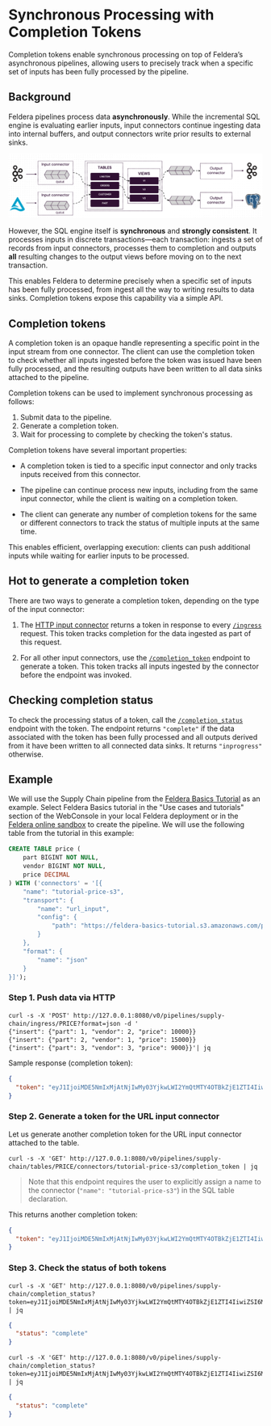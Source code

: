 # Synchronous Processing with Completion Tokens

Completion tokens enable synchronous processing on top of Feldera’s asynchronous pipelines, allowing
users to precisely track when a specific set of inputs has been fully processed by the pipeline.

## Background

Feldera pipelines process data **asynchronously**. While the incremental SQL engine is evaluating
earlier inputs, input connectors continue ingesting data into internal buffers, and output connectors
write prior results to external sinks.

![Architecture of a Feldera Pipeline](../pipelines/pipeline_architecture.png)

However, the SQL engine itself is **synchronous** and **strongly consistent**. It processes inputs in
discrete transactions—each transaction: ingests a set of records from input connectors, processes them
to completion and outputs **all** resulting changes to the output views before moving on to the next
transaction.

This enables Feldera to determine precisely when a specific set of inputs has been fully processed,
from ingest all the way to writing results to data sinks. Completion tokens expose this capability via
a simple API.

## Completion tokens

A completion token is an opaque handle representing a specific point in the input stream from one connector.
The client can use the completion token to check whether all inputs ingested before the token was issued have
been fully processed, and the resulting outputs have been written to all data sinks attached to the pipeline.

Completion tokens can be used to implement synchronous processing as follows:

1. Submit data to the pipeline.
2. Generate a completion token.
3. Wait for processing to complete by checking the token's status.

Completion tokens have several important properties:

* A completion token is tied to a specific input connector and only tracks inputs
 received from this connector.

* The pipeline can continue process new inputs, including from the same input connector, while the client
 is waiting on a completion token.

* The client can generate any number of completion tokens for the same or different connectors to
 track the status of multiple inputs at the same time.

This enables efficient, overlapping execution: clients can push additional inputs while
waiting for earlier inputs to be processed.

## Hot to generate a completion token

There are two ways to generate a completion token, depending on the type of the input connector:

1. The [HTTP input connector](/connectors/sources/http) returns a token
 in response to every [`/ingress`](https://docs.feldera.com/api/push-data-to-a-sql-table) request.
 This token tracks completion for the data ingested as part of this request.

2. For all other input connectors, use the
 [`/completion_token`](https://docs.feldera.com/api/generate-a-completion-token-for-an-input-connector)
 endpoint to generate a token. This token tracks all inputs ingested by the connector
 before the endpoint was invoked.

## Checking completion status

To check the processing status of a token, call the
[`/completion_status`](https://docs.feldera.com/api/check-the-status-of-a-completion-token-returned-by-the-ingress-or-completion-token)
endpoint with the token.  The endpoint returns
`"complete"` if the data associated with the token has been fully processed and all outputs derived from
it have been written to all connected data sinks.  It returns `"inprogress"` otherwise.

## Example

We will use the Supply Chain pipeline from the [Feldera Basics Tutorial](/tutorials/basics/) as an example.
Select Feldera Basics tutorial in the "Use cases and tutorials" section of the WebConsole in your
local Feldera deployment or in the [Feldera online sandbox](https://try.feldera.com/) to create the
pipeline. We will use the following table from the tutorial in this example:

```sql
CREATE TABLE price (
    part BIGINT NOT NULL,
    vendor BIGINT NOT NULL,
    price DECIMAL
) WITH ('connectors' = '[{
    "name": "tutorial-price-s3",
    "transport": {
        "name": "url_input",
        "config": {
            "path": "https://feldera-basics-tutorial.s3.amazonaws.com/price.json"
        }
    },
    "format": {
        "name": "json"
    }
}]');
```

### Step 1. Push data via HTTP

  ```shell
  curl -s -X 'POST' http://127.0.0.1:8080/v0/pipelines/supply-chain/ingress/PRICE?format=json -d '
  {"insert": {"part": 1, "vendor": 2, "price": 10000}}
  {"insert": {"part": 2, "vendor": 1, "price": 15000}}
  {"insert": {"part": 3, "vendor": 3, "price": 9000}}'| jq
  ```

  Sample response (completion token):

  ```json
  {
    "token": "eyJ1IjoiMDE5NmIxMjAtNjIwMy03YjkwLWI2YmQtMTY4OTBkZjE1ZTI4IiwiZSI6MywiYyI6M30="
  }
  ```

### Step 2. Generate a token for the URL input connector

  Let us generate another completion token for the URL input connector attached to the table.

  ```shell
  curl -s -X 'GET' http://127.0.0.1:8080/v0/pipelines/supply-chain/tables/PRICE/connectors/tutorial-price-s3/completion_token | jq
  ```

  > Note that this endpoint requires the user to explicitly assign a name to the connector (`"name": "tutorial-price-s3"`)
  in the SQL table declaration.

  This returns another completion token:

  ```json
  {
    "token": "eyJ1IjoiMDE5NmIxMjAtNjIwMy03YjkwLWI2YmQtMTY4OTBkZjE1ZTI4IiwiZSI6MSwiYyI6M30="
  }
  ```

### Step 3. Check the status of both tokens

  ```shell
  curl -s -X 'GET' http://127.0.0.1:8080/v0/pipelines/supply-chain/completion_status?token=eyJ1IjoiMDE5NmIxMjAtNjIwMy03YjkwLWI2YmQtMTY4OTBkZjE1ZTI4IiwiZSI6MywiYyI6M30= | jq
  ```

  ```json
  {
    "status": "complete"
  }
  ```

  ```shell
  curl -s -X 'GET' http://127.0.0.1:8080/v0/pipelines/supply-chain/completion_status?token=eyJ1IjoiMDE5NmIxMjAtNjIwMy03YjkwLWI2YmQtMTY4OTBkZjE1ZTI4IiwiZSI6MSwiYyI6M30= | jq
  ```

  ```json
  {
    "status": "complete"
  }
  ```
